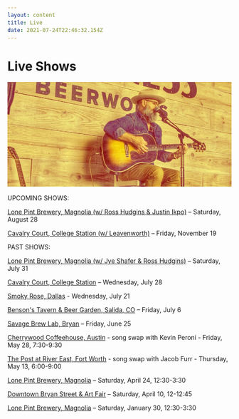 ```yaml
---
layout: content
title: Live
date: 2021-07-24T22:46:32.154Z
---
```

# Live Shows

![john](../../images/uploads/john1.jpg)

UPCOMING SHOWS:

[Lone Pint Brewery, Magnolia (w/ Ross Hudgins & Justin Ikpo)](https://lonepint.com/) – Saturday, August 28

[Cavalry Court, College Station (w/ Leavenworth)](https://www.cavalrycourt.com/live-music-events.aspx) – Friday, November 19

PAST SHOWS:

[Lone Pint Brewery, Magnolia (w/ Jye Shafer & Ross Hudgins)](https://lonepint.com/) – Saturday, July 31

[Cavalry Court, College Station](https://www.cavalrycourt.com/live-music-events.aspx) – Wednesday, July 28

[Smoky Rose, Dallas](https://www.smokyrose.com/) - Wednesday, July 21

[Benson's Tavern & Beer Garden, Salida, CO](https://www.facebook.com/Bensons-Tavern-Beer-Garden-71527323736/) – Friday, July 6

[Savage Brew Lab, Bryan](https://www.savagebrewlab.com) – Friday, June 25

[Cherrywood Coffeehouse, Austin](https://cherrywoodcoffeehouse.com/) - song swap with Kevin Peroni - Friday, May 28, 7:30-9:30

[The Post at River East, Fort Worth](http://thepostatrivereast.com/) - song swap with Jacob Furr - Thursday, May 13, 6:00-9:00

[Lone Pint Brewery, Magnolia](https://lonepint.com/) – Saturday, April 24, 12:30-3:30

[Downtown Bryan Street & Art Fair](https://www.downtownbryan.com/downtown-street-art-fair) – Saturday, April 10, 12-12:45

[Lone Pint Brewery, Magnolia](https://lonepint.com/) – Saturday, January 30, 12:30-3:30